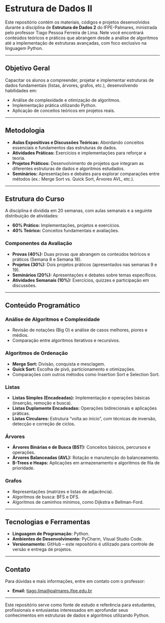 # Estrutura de Dados II

Este repositório contém os materiais, códigos e projetos desenvolvidos durante a disciplina de **Estrutura de Dados 2** do IFPE-Palmares, ministrada pelo professor Tiago Pessoa Ferreira de Lima. Nele você encontrará conteúdos teóricos e práticos que abrangem desde a análise de algoritmos até a implementação de estruturas avançadas, com foco exclusivo na linguagem Python.

---

## Objetivo Geral

Capacitar os alunos a compreender, projetar e implementar estruturas de dados fundamentais (listas, árvores, grafos, etc.), desenvolvendo habilidades em:
- Análise de complexidade e otimização de algoritmos.
- Implementação prática utilizando Python.
- Aplicação de conceitos teóricos em projetos reais.

---

## Metodologia

- **Aulas Expositivas e Discussões Teóricas:** Abordando conceitos essenciais e fundamentos das estruturas de dados.
- **Atividades Práticas:** Exercícios e implementações para reforçar a teoria.
- **Projetos Práticos:** Desenvolvimento de projetos que integram as diferentes estruturas de dados e algoritmos estudados.
- **Seminários:** Apresentações e debates para explorar comparações entre métodos (ex.: Merge Sort vs. Quick Sort, Árvores AVL, etc.).

---

## Estrutura do Curso

A disciplina é dividida em 20 semanas, com aulas semanais e a seguinte distribuição de atividades:

- **60% Prático:** Implementações, projetos e exercícios.
- **40% Teórico:** Conceitos fundamentais e avaliações.

### Componentes da Avaliação
- **Provas (40%):** Duas provas que abrangem os conteúdos teóricos e práticos (Semana 8 e Semana 18).
- **Projetos (30%):** Dois projetos práticos (apresentados nas semanas 9 e 19).
- **Seminários (20%):** Apresentações e debates sobre temas específicos.
- **Atividades Semanais (10%):** Exercícios, quizzes e participação em discussões.

---

## Conteúdo Programático

### Análise de Algoritmos e Complexidade
- Revisão de notações (Big O) e análise de casos melhores, piores e médios.
- Comparação entre algoritmos iterativos e recursivos.

### Algoritmos de Ordenação
- **Merge Sort:** Divisão, conquista e mesclagem.
- **Quick Sort:** Escolha de pivô, particionamento e otimizações.
- Comparações com outros métodos como Insertion Sort e Selection Sort.

### Listas
- **Listas Simples (Encadeadas):** Implementação e operações básicas (inserção, remoção e busca).
- **Listas Duplamente Encadeadas:** Operações bidirecionais e aplicações práticas.
- **Listas Circulares:** Estrutura “volta ao início”, com técnicas de inversão, detecção e correção de ciclos.

### Árvores
- **Árvores Binárias e de Busca (BST):** Conceitos básicos, percursos e operações.
- **Árvores Balanceadas (AVL):** Rotação e manutenção do balanceamento.
- **B-Trees e Heaps:** Aplicações em armazenamento e algoritmos de fila de prioridade.

### Grafos
- Representações (matrizes e listas de adjacência).
- Algoritmos de busca: BFS e DFS.
- Algoritmos de caminhos mínimos, como Dijkstra e Bellman-Ford.

---

## Tecnologias e Ferramentas

- **Linguagem de Programação:** Python.
- **Ambientes de Desenvolvimento:** PyCharm, Visual Studio Code.
- **Versionamento:** GitHub – este repositório é utilizado para controle de versão e entrega de projetos.

---

## Contato

Para dúvidas e mais informações, entre em contato com o professor:
- **Email:** [tiago.lima@palmares.ifpe.edu.br](mailto:tiago.lima@palmares.ifpe.edu.br)

---

Este repositório serve como fonte de estudo e referência para estudantes, profissionais e entusiastas interessados em aprofundar seus conhecimentos em estruturas de dados e algoritmos utilizando Python.
